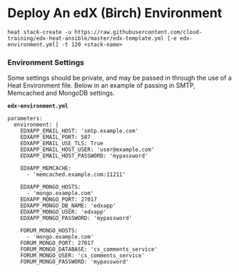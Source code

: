 # Deploy An edX (Birch) Environment

`heat stack-create -u https://raw.githubusercontent.com/cloud-training/edx-heat-ansible/master/edx-template.yml [-e edx-environment.yml] -t 120 <stack-name>`

### Environment Settings

Some settings should be private, and may be passed in through the use of a Heat Environment file. Below in an example of passing in SMTP, Memcached and MongoDB settings.

**`edx-environment.yml`**

```
parameters:
  environment: |
    EDXAPP_EMAIL_HOST: 'smtp.example.com'
    EDXAPP_EMAIL_PORT: 587
    EDXAPP_EMAIL_USE_TLS: True
    EDXAPP_EMAIL_HOST_USER: 'user@example.com'
    EDXAPP_EMAIL_HOST_PASSWORD: 'mypassword'
    
    EDXAPP_MEMCACHE:
      - 'memcached.example.com:11211'
    
    EDXAPP_MONGO_HOSTS:
      - 'mongo.example.com'
    EDXAPP_MONGO_PORT: 27017
    EDXAPP_MONGO_DB_NAME: 'edxapp'
    EDXAPP_MONGO_USER: 'edxapp'
    EDXAPP_MONGO_PASSWORD: 'mypassword'
    
    FORUM_MONGO_HOSTS:
      - 'mongo.example.com'
    FORUM_MONGO_PORT: 27017
    FORUM_MONGO_DATABASE: 'cs_comments_service'
    FORUM_MONGO_USER: 'cs_comments_service'
    FORUM_MONGO_PASSWORD: 'mypassword'
```
